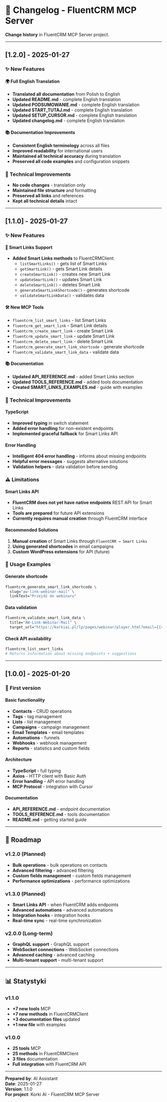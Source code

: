 # 📝 Changelog - FluentCRM MCP Server

**Change history** in FluentCRM MCP Server project.

---

## [1.2.0] - 2025-01-27

### ✨ New Features

#### 🌍 Full English Translation
- **Translated all documentation** from Polish to English
- **Updated README.md** - complete English translation
- **Updated PODSUMOWANIE.md** - complete English translation  
- **Updated START_TUTAJ.md** - complete English translation
- **Updated SETUP_CURSOR.md** - complete English translation
- **Updated changelog.md** - complete English translation

#### 📚 Documentation Improvements
- **Consistent English terminology** across all files
- **Improved readability** for international users
- **Maintained all technical accuracy** during translation
- **Preserved all code examples** and configuration snippets

### 🔧 Technical Improvements
- **No code changes** - translation only
- **Maintained file structure** and formatting
- **Preserved all links** and references
- **Kept all technical details** intact

---

## [1.1.0] - 2025-01-27

### ✨ New Features

#### 🔗 Smart Links Support
- **Added Smart Links methods** to FluentCRMClient:
  - `listSmartLinks()` - gets list of Smart Links
  - `getSmartLink()` - gets Smart Link details
  - `createSmartLink()` - creates new Smart Link
  - `updateSmartLink()` - updates Smart Link
  - `deleteSmartLink()` - deletes Smart Link
  - `generateSmartLinkShortcode()` - generates shortcode
  - `validateSmartLinkData()` - validates data

#### 🛠️ New MCP Tools
- `fluentcrm_list_smart_links` - list Smart Links
- `fluentcrm_get_smart_link` - Smart Link details
- `fluentcrm_create_smart_link` - create Smart Link
- `fluentcrm_update_smart_link` - update Smart Link
- `fluentcrm_delete_smart_link` - delete Smart Link
- `fluentcrm_generate_smart_link_shortcode` - generate shortcode
- `fluentcrm_validate_smart_link_data` - validate data

#### 📚 Documentation
- **Updated API_REFERENCE.md** - added Smart Links section
- **Updated TOOLS_REFERENCE.md** - added tools documentation
- **Created SMART_LINKS_EXAMPLES.md** - guide with examples

### 🔧 Technical Improvements

#### TypeScript
- **Improved typing** in switch statement
- **Added error handling** for non-existent endpoints
- **Implemented graceful fallback** for Smart Links API

#### Error Handling
- **Intelligent 404 error handling** - informs about missing endpoints
- **Helpful error messages** - suggests alternative solutions
- **Validation helpers** - data validation before sending

### ⚠️ Limitations

#### Smart Links API
- **FluentCRM does not yet have native endpoints** REST API for Smart Links
- **Tools are prepared** for future API extensions
- **Currently requires manual creation** through FluentCRM interface

#### Recommended Solutions
1. **Manual creation** of Smart Links through `FluentCRM → Smart Links`
2. **Using generated shortcodes** in email campaigns
3. **Custom WordPress extensions** for API (future)

### 🎯 Usage Examples

#### Generate shortcode
```bash
fluentcrm_generate_smart_link_shortcode \
  slug="aw-link-webinar-mail" \
  linkText="Przejdź do webinaru"
```

#### Data validation
```bash
fluentcrm_validate_smart_link_data \
  title="AW-Link-Webinar-Mail" \
  target_url="https://korkiai.pl/lp/pages/webinar/player.html?email={{contact.email}}"
```

#### Check API availability
```bash
fluentcrm_list_smart_links
# Returns information about missing endpoints + suggestions
```

---

## [1.0.0] - 2025-01-20

### 🚀 First version

#### Basic functionality
- **Contacts** - CRUD operations
- **Tags** - tag management
- **Lists** - list management
- **Campaigns** - campaign management
- **Email Templates** - email templates
- **Automations** - funnels
- **Webhooks** - webhook management
- **Reports** - statistics and custom fields

#### Architecture
- **TypeScript** - full typing
- **Axios** - HTTP client with Basic Auth
- **Error handling** - API error handling
- **MCP Protocol** - integration with Cursor

#### Documentation
- **API_REFERENCE.md** - endpoint documentation
- **TOOLS_REFERENCE.md** - tools documentation
- **README.md** - getting started guide

---

## 🔮 Roadmap

### v1.2.0 (Planned)
- **Bulk operations** - bulk operations on contacts
- **Advanced filtering** - advanced filtering
- **Custom fields management** - custom fields management
- **Performance optimizations** - performance optimizations

### v1.3.0 (Planned)
- **Smart Links API** - when FluentCRM adds endpoints
- **Advanced automations** - advanced automations
- **Integration hooks** - integration hooks
- **Real-time sync** - real-time synchronization

### v2.0.0 (Long-term)
- **GraphQL support** - GraphQL support
- **WebSocket connections** - WebSocket connections
- **Advanced caching** - advanced caching
- **Multi-tenant support** - multi-tenant support

---

## 📊 Statystyki

### v1.1.0
- **+7 new tools** MCP
- **+7 new methods** in FluentCRMClient
- **+3 documentation files** updated
- **+1 new file** with examples

### v1.0.0
- **25 tools** MCP
- **25 methods** in FluentCRMClient
- **3 files** documentation
- **Full integration** with FluentCRM API

---

**Prepared by**: AI Assistant  
**Date**: 2025-01-27  
**Version**: 1.1.0  
**For project**: Korki AI - FluentCRM MCP Server
